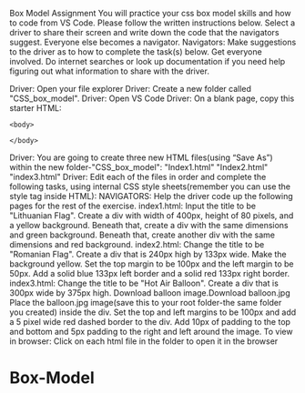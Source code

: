 Box Model Assignment
You will practice your css box model skills and how to code from VS Code. Please follow the written instructions below.
Select a driver to share their screen and write down the code that the navigators suggest. Everyone else becomes a navigator.
Navigators: Make suggestions to the driver as to how to complete the task(s) below. Get everyone involved. Do internet searches or look up documentation if you need help figuring out what information to share with the driver.

Driver: Open your file explorer
Driver: Create a new folder called "CSS_box_model".
Driver: Open VS Code
Driver: On a blank page, copy this starter HTML:


<!DOCTYPE html>
<html>
	<head>
		<title> </title>
	</head>

	<body>

	</body>
</html>



Driver: You are going to create three new HTML files(using “Save As”) within the new folder-"CSS_box_model":
"Index1.html"
"Index2.html"
"index3.html"
Driver: Edit each of the files in order and complete the following tasks, using internal CSS style sheets(remember you can use the style tag inside HTML):
NAVIGATORS: Help the driver code up the following pages for the rest of the exercise.
index1.html:
Input the title to be "Lithuanian Flag".
Create a div with width of 400px, height of 80 pixels, and a yellow background.
Beneath that, create a div with the same dimensions and green background.
Beneath that, create another div with the same dimensions and red background.
index2.html:
Change the title to be "Romanian Flag".
Create a div that is 240px high by 133px wide. Make the background yellow.
Set the top margin to be 100px and the left margin to be 50px.
Add a solid blue 133px left border and a solid red 133px right border.
index3.html:
Change the title to be "Hot Air Balloon".
Create a div that is 300px wide by 375px high.
Download balloon image.Download balloon.jpg
Place the balloon.jpg image(save this to your root folder-the same folder you created) inside the div.
Set the top and left margins to be 100px and add a 5 pixel wide red dashed border to the div.
Add 10px of padding to the top and bottom and 5px padding to the right and left around the image.
To view in browser:
Click on each html file in the folder to open it in the browser






# Box-Model
